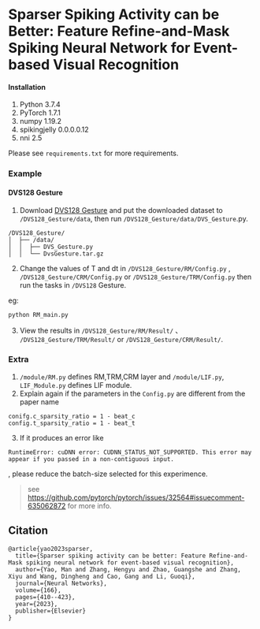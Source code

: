 # Sparser Spiking Activity can be Better: Feature Refine-and-Mask Spiking Neural Network for Event-based Visual Recognition

#### Installation

1. Python 3.7.4
2. PyTorch 1.7.1
3. numpy 1.19.2
4. spikingjelly 0.0.0.0.12
5. nni 2.5

Please see `requirements.txt` for more requirements.

### **Example**

#### DVS128 Gesture

1. Download [DVS128 Gesture](https://www.research.ibm.com/dvsgesture/) and put the downloaded dataset to `/DVS128_Gesture/data`, then run `/DVS128_Gesture/data/DVS_Gesture`.py.

```
/DVS128_Gesture/
│  ├── /data/
│  │  ├── DVS_Gesture.py
│  │  └── DvsGesture.tar.gz
```

2. Change the values of T and dt in `/DVS128_Gesture/RM/Config.py` , `/DVS128_Gesture/CRM/Config.py` or `/DVS128_Gesture/TRM/Config.py` then run the tasks in `/DVS128` Gesture.

eg:

```
python RM_main.py
```

3. View the results in `/DVS128_Gesture/RM/Result/` 、 `/DVS128_Gesture/TRM/Result/` or `/DVS128_Gesture/CRM/Result/`.


### Extra

1. `/module/RM.py` defines RM,TRM,CRM layer and `/module/LIF.py`, `LIF_Module.py` defines LIF module.
2. Explain again if the parameters in the `Config.py` are different from the paper name

```
conifg.c_sparsity_ratio = 1 - beat_c
config.t_sparsity_ratio = 1 - beat_t
```

3. If it produces an error like

```
RuntimeError: cuDNN error: CUDNN_STATUS_NOT_SUPPORTED. This error may appear if you passed in a non-contiguous input.
```

, please reduce the batch-size selected for this experimence.

> see https://github.com/pytorch/pytorch/issues/32564#issuecomment-635062872 for more info.

## Citation

```
@article{yao2023sparser,
  title={Sparser spiking activity can be better: Feature Refine-and-Mask spiking neural network for event-based visual recognition},
  author={Yao, Man and Zhang, Hengyu and Zhao, Guangshe and Zhang, Xiyu and Wang, Dingheng and Cao, Gang and Li, Guoqi},
  journal={Neural Networks},
  volume={166},
  pages={410--423},
  year={2023},
  publisher={Elsevier}
}
```
